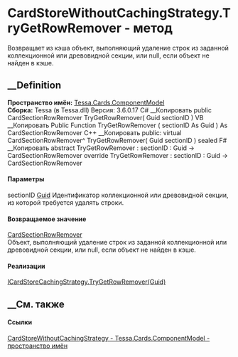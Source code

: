 # CardStoreWithoutCachingStrategy.TryGetRowRemover - метод
Возвращает из кэша объект, выполняющий удаление строк из заданной
коллекционной или древовидной секции, или null, если объект не найден в кэше.
## __Definition
 **Пространство имён:**
[Tessa.Cards.ComponentModel](N_Tessa_Cards_ComponentModel.htm)  
 **Сборка:** Tessa (в Tessa.dll) Версия: 3.6.0.17
C# __Копировать
     public CardSectionRowRemover TryGetRowRemover(
    	Guid sectionID
    )
VB __Копировать
     Public Function TryGetRowRemover ( 
    	sectionID As Guid
    ) As CardSectionRowRemover
C++ __Копировать
     public:
    virtual CardSectionRowRemover^ TryGetRowRemover(
    	Guid sectionID
    ) sealed
F# __Копировать
     abstract TryGetRowRemover : 
            sectionID : Guid -> CardSectionRowRemover 
    override TryGetRowRemover : 
            sectionID : Guid -> CardSectionRowRemover 
#### Параметры
sectionID [Guid](https://learn.microsoft.com/dotnet/api/system.guid)
    Идентификатор коллекционной или древовидной секции, из которой требуется удалять строки.
#### Возвращаемое значение
[CardSectionRowRemover](T_Tessa_Cards_ComponentModel_CardSectionRowRemover.htm)  
Объект, выполняющий удаление строк из заданной коллекционной или древовидной
секции, или null, если объект не найден в кэше.
#### Реализации
[ICardStoreCachingStrategy.TryGetRowRemover(Guid)](M_Tessa_Cards_ComponentModel_ICardStoreCachingStrategy_TryGetRowRemover.htm)  
##  __См. также
#### Ссылки
[CardStoreWithoutCachingStrategy -
](T_Tessa_Cards_ComponentModel_CardStoreWithoutCachingStrategy.htm)
[Tessa.Cards.ComponentModel - пространство
имён](N_Tessa_Cards_ComponentModel.htm)
